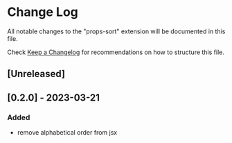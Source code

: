 # Change Log

All notable changes to the "props-sort" extension will be documented in this file.

Check [Keep a Changelog](http://keepachangelog.com/) for recommendations on how to structure this file.

## [Unreleased]

## [0.2.0] - 2023-03-21

### Added

- remove alphabetical order from jsx